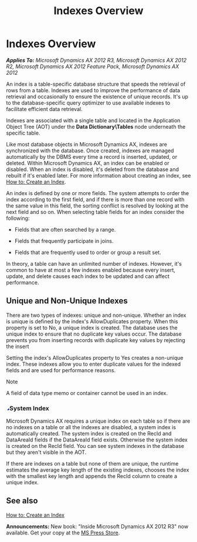 ﻿---
title: Indexes Overview
TOCTitle: Indexes Overview
ms:assetid: f81d39af-54d6-4c1f-bb48-2611668096a5
ms:mtpsurl: https://msdn.microsoft.com/en-us/library/Bb278358(v=AX.60)
ms:contentKeyID: 35253640
ms.date: 05/18/2015
mtps_version: v=AX.60
---

# Indexes Overview 


_**Applies To:** Microsoft Dynamics AX 2012 R3, Microsoft Dynamics AX 2012 R2, Microsoft Dynamics AX 2012 Feature Pack, Microsoft Dynamics AX 2012_

An index is a table-specific database structure that speeds the retrieval of rows from a table. Indexes are used to improve the performance of data retrieval and occasionally to ensure the existence of unique records. It's up to the database-specific query optimizer to use available indexes to facilitate efficient data retrieval.

Indexes are associated with a single table and located in the Application Object Tree (AOT) under the **Data Dictionary\\Tables** node underneath the specific table.

Like most database objects in Microsoft Dynamics AX, indexes are synchronized with the database. Once created, indexes are managed automatically by the DBMS every time a record is inserted, updated, or deleted. Within Microsoft Dynamics AX, an index can be enabled or disabled. When an index is disabled, it's deleted from the database and rebuilt if it's enabled later. For more information about creating an index, see [How to: Create an Index](how-to-create-an-index.md).

An index is defined by one or more fields. The system attempts to order the index according to the first field, and if there is more than one record with the same value in this field, the sorting conflict is resolved by looking at the next field and so on. When selecting table fields for an index consider the following:

  - Fields that are often searched by a range.

  - Fields that frequently participate in joins.

  - Fields that are frequently used to order or group a result set.

In theory, a table can have an unlimited number of indexes. However, it's common to have at most a few indexes enabled because every insert, update, and delete causes each index to be updated and can affect performance.

## Unique and Non-Unique Indexes

There are two types of indexes: unique and non-unique. Whether an index is unique is defined by the index's AllowDuplicates property. When this property is set to No, a unique index is created. The database uses the unique index to ensure that no duplicate key values occur. The database prevents you from inserting records with duplicate key values by rejecting the insert

Setting the index's AllowDuplicates property to Yes creates a non-unique index. These indexes allow you to enter duplicate values for the indexed fields and are used for performance reasons.


> [!NOTE]
> <P>A field of data type memo or container cannot be used in an index.</P>



### ![Bb278358.collapse\_all(en-us,AX.60).gif](images/Gg863931.collapse_all(en-us,AX.60).gif "Bb278358.collapse_all(en-us,AX.60).gif")System Index

Microsoft Dynamics AX requires a unique index on each table so if there are no indexes on a table or all the indexes are disabled, a system index is automatically created. The system index is created on the RecId and DataAreaId fields if the DataAreaId field exists. Otherwise the system index is created on the RecId field. You can see system indexes in the database but they aren't visible in the AOT.

If there are indexes on a table but none of them are unique, the runtime estimates the average key length of the existing indexes, chooses the index with the smallest key length and appends the RecId column to create a unique index.

## See also

[How to: Create an Index](how-to-create-an-index.md)

  
**Announcements:** New book: "Inside Microsoft Dynamics AX 2012 R3" now available. Get your copy at the [MS Press Store](https://www.microsoftpressstore.com/store/inside-microsoft-dynamics-ax-2012-r3-9780735685109).

